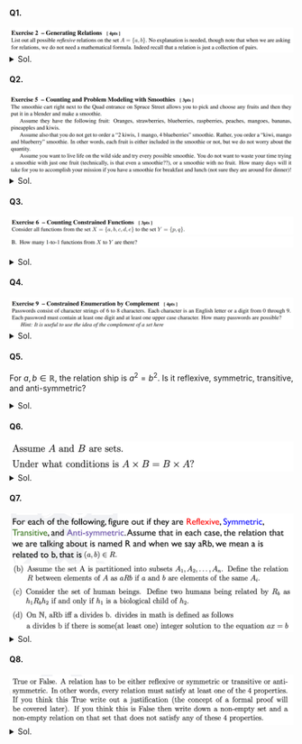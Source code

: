 #### Q1.
<img src="../Images/03/001.png">
<details>
  <summary>Sol.</summary>
  <p>
  
  $`\{\{a,a\}, \{b,b\}\}`$    
  $`\{\{a,a\}, \{b,b\}, \{a,b\}\}`$    
  $`\{\{a,a\}, \{b,b\}, \{b,a\}\}`$    
  $`\{\{a,a\}, \{b,b\}, \{a,b\}, \{b,a\}\}`$    
  
  </p>
</details>


#### Q2.
<img src="../Images/03/002.png">
<details>
  <summary>Sol.</summary>
  <p>
  
  $`2^9 - \begin{pmatrix} 9\\0 \end{pmatrix} - \begin{pmatrix} 9\\1 \end{pmatrix}`$   
  For each fruit, we can include or exclude : $`2^9`$,.
  
  </p>
</details>


#### Q3.
<img src="../Images/03/003.png"><br>
<img src="../Images/03/004.png">
<details>
  <summary>Sol.</summary>
  <p>
  
  $`0`$.    
  Grading said "There is no possible 1-1 functions. For 1-1 you need the co-domain to be at least as big as the domain."
  
  </p>
</details>


#### Q4.
<img src="../Images/03/005.png">
<details>
  <summary>Sol.</summary>
  <p>
  

  Let $U$ be the set of all possible 6-8 digit passwords and assume that $`\overline{U} = \emptyset`$, i.e., we won't consider the passwords that don't have 6-8 digits.   
  And let $`A,B \subseteq U`$ s.t. $`A`$ is the set of possible 6-8 digit passwords that contain at least one digit, and $B$ is the set of possible 6-8 digit passwords that contain at least one upper case character.   
  Under these definitions, our target is to calculate $`\vert A\cap B \vert`$.   
  However, calculating $`\vert A\cap B \vert`$ directly is not easy. Instead, we will calculate its complement first and then use this complement to calculate our target value.   
  By the De Morgan's Law, $`\overline{A\cap B} = \overline{A}\cup\overline{B}`$.   
  Also, we have $`\vert A\cap B \vert = \vert U  \vert - \vert \overline{A\cap B} \vert`$ and $`\vert \overline{A}\cup\overline{B} \vert = \vert \overline{A} \vert + \vert\overline{B} \vert - \vert \overline{A}\cap\overline{B}\vert`$  
  Considering that we have 10 digits, 26 lower case, and 26 upper case characters, we can get the cardinalities as follows:   
  $`\begin{aligned}
    \vert U \vert &= (10+26+26)^6 + (10+26+26)^7 + (10+26+26)^8   \\
    &= 62^6(1+62+62^2) = 62^6 \times 3907   \\
    \vert \overline{A} \vert &= (26+26)^6 + (26+26)^7 + (26+26)^8   \\
    &= 52^6(1+52+52^2) = 52^6 \times 2757   \\
    \vert \overline{B} \vert &= (10+26)^6 + (10+26)^7 + (10+26)^8   \\
    &= 36^6(1+36+36^2) = 36^6 \times 1333   \\
    \vert \overline{A}\cap\overline{B}\vert &= 26^6 + 26^7 + 26^8   \\
    &= 26^6(1+26+26^2) = 26^6 \times 703
  \end{aligned}`$   
  Thus, we can get   
  $`\begin{aligned}
      \vert \overline{A}\cup\overline{B} \vert &= \vert \overline{A} \vert + \vert\overline{B} \vert - \vert \overline{A}\cap\overline{B}\vert   \\
      &= 52^6 \times 2757 + 36^6 \times 1333 - 26^6 \times 703
  \end{aligned}`$   
  Therefore,    
  $`\begin{aligned}
      \vert A\cap B \vert &= \vert U  \vert - \vert \overline{A\cap B} \vert  = \vert U  \vert - \vert \overline{A}\cup\overline{B}\vert   \\
      &= 62^6 \times 3907 - (52^6 \times 2757 + 36^6 \times 1333 - 26^6 \times 703)   \\
      &= 62^6 \times 3907 - 52^6 \times 2757 - 36^6 \times 1333 + 26^6 \times 703   \\
  \end{aligned}`$
  
  </p>
</details>


#### Q5.

For $`a,b\in\mathbb{R}`$, the relation ship is $`a^2 = b^2`$. Is it reflexive, symmetric, transitive, and anti-symmetric?

<details>
  <summary>Sol.</summary>
  <p>
  
  reflexive : Yes   
  symmetric : Yes   
  transitive : Yes   
  anti-symmetric : No. (1,-1)

  </p>
</details>


#### Q6.

<img src="../Images/03/006.png">
<details>
  <summary>Sol.</summary>
  <p>
  
  $`(A=B) \vee (A=\emptyset) \vee (B=\emptyset)`$

  </p>
</details>


#### Q7.

<img src="../Images/03/007.png">
<details>
  <summary>Sol.</summary>
  <p>
  
  1. ![](../Images/03/008.png)
  2. ![](../Images/03/009.png)
  3. ![](../Images/03/010.png)

  </p>
</details>


#### Q8.

<img src="../Images/03/011.png">
<details>
  <summary>Sol.</summary>
  <p>
  
  <img src="../Images/03/012.png">

  </p>
</details>

